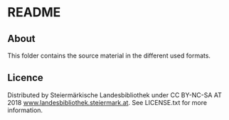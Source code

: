 # README


## About

This folder contains the source material in the different used formats. 

## Licence

Distributed by Steiermärkische Landesbibliothek under CC BY-NC-SA AT 2018 www.landesbibliothek.steiermark.at. See LICENSE.txt for more information.

